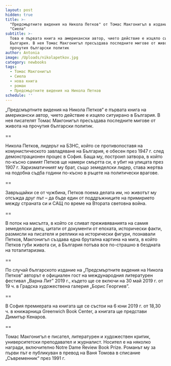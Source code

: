 ```yaml
---
layout: post
hidden: true
title: >-
  "Предсмъртните видения на Никола Петков" от Томас Макгонигъл в издание на
  "Сиела"
subtitle: >-
  Това е първата книга на американски автор, чието действие е изцяло ситуирано в
  България. В нея Томас Макгонигъл пресъздава последните мигове от живота на
  прочутия български политик
author: Antonia
image: /Uploads/nikolapetkov.jpg
category: newbooks
tags:
  - Томас Макгонигъл
  - Сиела
  - нова книга
  - роман
  - Предсмъртните видения на Никола Петков
schedule: ''
---
```

„Предсмъртните видения на Никола Петков“ е първата книга на американски автор, чието действие е изцяло ситуирано в България. В нея писателят Томас Макгонигъл пресъздава последните мигове от живота на прочутия български политик.

\==

Никола Петков, лидерът на БЗНС, който се противопоставя на комунистическото завладяване на България, е обесен през 1947 г. след демонстрационен процес в София. Баща му, построил затвора, в който по-късно самият Петков ще намери смъртта си, е  убит на улицата през 1907 г. Харизматичният му брат, също земеделски лидер, става жертва на подобна съдба години по-късно в ръцете на политически врагове. 

\==

Завръщайки се от чужбина, Петков поема делата им, но животът му отсъжда друг път – да бъде един от  поддръжниците на примирието между страната си и САЩ по време на Втората световна война. 

\==

В поток на мисълта, в който се сливат преживяванията на самия земеделски деец, цитати от документи от епохата, исторически факти, размисли на писателя и реплики на исторически фигури, познавали Петков, Макгонигъл създава една брутална картина на мига, в който Петков губи живота си, а България потъва все по-страшно в бездната на тоталитаризма.

\==

По случай българското издание на „Предсмъртните видения на Никола Петков“ авторът е официален гост на международния литературен фестивал „Варна Лит” 2019 г., където ще се включи на 30 май 2019 г. от 19 ч. в Градска художествена галерия „Борис Георгиев”. 

\==

В София премиерата на книгата ще се състои на 6 юни 2019 г. от 18,30 ч. в книжарница Greenwich Book Center, a книгата ще представи Димитър Кенаров.

\==

Томас Макгонигъл е писател, литературен и художествен критик, университетски преподавател и журналист. Носител е на няколко награди, включително Notre Dame Review Book Prize. Романът му за първи път е публикуван в превод на Ваня Томова в списание „Съвременник“ през 1991 г.
